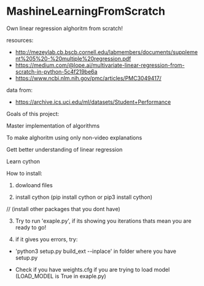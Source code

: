 # MashineLearningFromScratch
Own linear regression alghoritm from scratch!

resources:
  - http://mezeylab.cb.bscb.cornell.edu/labmembers/documents/supplement%205%20-%20multiple%20regression.pdf
  - https://medium.com/@lope.ai/multivariate-linear-regression-from-scratch-in-python-5c4f219be6a
  - https://www.ncbi.nlm.nih.gov/pmc/articles/PMC3049417/

data from: 
- https://archive.ics.uci.edu/ml/datasets/Student+Performance

Goals of this project:

  Master implementation of algorithms 
  
  To make alghoritm using only non-video explanations
  
  Gett better understanding of linear regression
  
  Learn cython

How to install:

1. dowloand files

2. install cython (pip install cython or pip3 install cython)

// (install other packages that you dont have)

3. Try to run 'exaple.py', if its showing you iterations thats mean you are ready to go!
  
4. if it gives you errors, try:

  - 'python3 setup.py build_ext --inplace' in folder where you have  
    setup.py
    
  - Check if you have weights.cfg if you are trying to load model
    (LOAD_MODEL is True in exaple.py)
